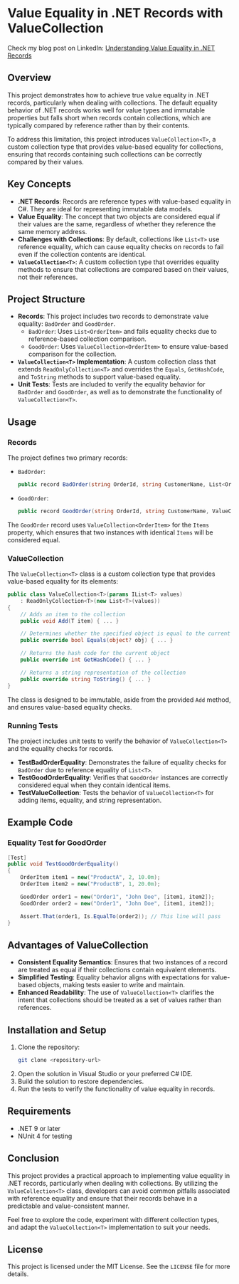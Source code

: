 # Value Equality in .NET Records with ValueCollection

Check my blog post on LinkedIn: [Understanding Value Equality in .NET Records](https://www.linkedin.com/pulse/understanding-value-equality-net-records-philippe-matray--cdlke/)

## Overview

This project demonstrates how to achieve true value equality in .NET records, particularly when dealing with
collections. The default equality behavior of .NET records works well for value types and immutable properties but falls
short when records contain collections, which are typically compared by reference rather than by their contents.

To address this limitation, this project introduces `ValueCollection<T>`, a custom collection type that provides
value-based equality for collections, ensuring that records containing such collections can be correctly compared by
their values.

## Key Concepts

- **.NET Records**: Records are reference types with value-based equality in C#. They are ideal for representing
  immutable data models.
- **Value Equality**: The concept that two objects are considered equal if their values are the same, regardless of
  whether they reference the same memory address.
- **Challenges with Collections**: By default, collections like `List<T>` use reference equality, which can cause
  equality checks on records to fail even if the collection contents are identical.
- **`ValueCollection<T>`**: A custom collection type that overrides equality methods to ensure that collections are
  compared based on their values, not their references.

## Project Structure

- **Records**: This project includes two records to demonstrate value equality: `BadOrder` and `GoodOrder`.
    - `BadOrder`: Uses `List<OrderItem>` and fails equality checks due to reference-based collection comparison.
    - `GoodOrder`: Uses `ValueCollection<OrderItem>` to ensure value-based comparison for the collection.
- **`ValueCollection<T>` Implementation**: A custom collection class that extends `ReadOnlyCollection<T>` and overrides
  the `Equals`, `GetHashCode`, and `ToString` methods to support value-based equality.
- **Unit Tests**: Tests are included to verify the equality behavior for `BadOrder` and `GoodOrder`, as well as to
  demonstrate the functionality of `ValueCollection<T>`.

## Usage

### Records

The project defines two primary records:

- `BadOrder`:
  ```csharp
  public record BadOrder(string OrderId, string CustomerName, List<OrderItem> Items);
  ```
- `GoodOrder`:
  ```csharp
  public record GoodOrder(string OrderId, string CustomerName, ValueCollection<OrderItem> Items);
  ```

The `GoodOrder` record uses `ValueCollection<OrderItem>` for the `Items` property, which ensures that two instances with
identical `Items` will be considered equal.

### ValueCollection<T>

The `ValueCollection<T>` class is a custom collection type that provides value-based equality for its elements:

```csharp
public class ValueCollection<T>(params IList<T> values)
    : ReadOnlyCollection<T>(new List<T>(values))
{
    // Adds an item to the collection
    public void Add(T item) { ... }

    // Determines whether the specified object is equal to the current object
    public override bool Equals(object? obj) { ... }

    // Returns the hash code for the current object
    public override int GetHashCode() { ... }

    // Returns a string representation of the collection
    public override string ToString() { ... }
}
```

The class is designed to be immutable, aside from the provided `Add` method, and ensures value-based equality checks.

### Running Tests

The project includes unit tests to verify the behavior of `ValueCollection<T>` and the equality checks for records.

- **TestBadOrderEquality**: Demonstrates the failure of equality checks for `BadOrder` due to reference equality of
  `List<T>`.
- **TestGoodOrderEquality**: Verifies that `GoodOrder` instances are correctly considered equal when they contain
  identical items.
- **TestValueCollection**: Tests the behavior of `ValueCollection<T>` for adding items, equality, and string
  representation.

## Example Code

### Equality Test for GoodOrder

```csharp
[Test]
public void TestGoodOrderEquality()
{
    OrderItem item1 = new("ProductA", 2, 10.0m);
    OrderItem item2 = new("ProductB", 1, 20.0m);

    GoodOrder order1 = new("Order1", "John Doe", [item1, item2]);
    GoodOrder order2 = new("Order1", "John Doe", [item1, item2]);

    Assert.That(order1, Is.EqualTo(order2)); // This line will pass
}
```

## Advantages of ValueCollection<T>

- **Consistent Equality Semantics**: Ensures that two instances of a record are treated as equal if their collections
  contain equivalent elements.
- **Simplified Testing**: Equality behavior aligns with expectations for value-based objects, making tests easier to
  write and maintain.
- **Enhanced Readability**: The use of `ValueCollection<T>` clarifies the intent that collections should be treated as a
  set of values rather than references.

## Installation and Setup

1. Clone the repository:
   ```sh
   git clone <repository-url>
   ```
2. Open the solution in Visual Studio or your preferred C# IDE.
3. Build the solution to restore dependencies.
4. Run the tests to verify the functionality of value equality in records.

## Requirements

- .NET 9 or later
- NUnit 4 for testing

## Conclusion

This project provides a practical approach to implementing value equality in .NET records, particularly when dealing
with collections. By utilizing the `ValueCollection<T>` class, developers can avoid common pitfalls associated with
reference equality and ensure that their records behave in a predictable and value-consistent manner.

Feel free to explore the code, experiment with different collection types, and adapt the `ValueCollection<T>`
implementation to suit your needs.

## License

This project is licensed under the MIT License. See the `LICENSE` file for more details.

